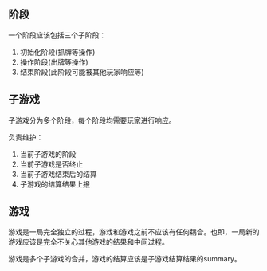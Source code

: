## 阶段

一个阶段应该包括三个子阶段：
1. 初始化阶段(抓牌等操作)
2. 操作阶段(出牌等操作)
3. 结束阶段(此阶段可能被其他玩家响应等)

## 子游戏

子游戏分为多个阶段，每个阶段均需要玩家进行响应。

负责维护：
1. 当前子游戏的阶段
2. 当前子游戏是否终止
3. 当前子游戏结束后的结算
4. 子游戏的结算结果上报

## 游戏

游戏是一局完全独立的过程，游戏和游戏之前不应该有任何耦合。也即，一局新的游戏应该是完全不关心其他游戏的结果和中间过程。

游戏是多个子游戏的合并，游戏的结算应该是子游戏结算结果的summary。
